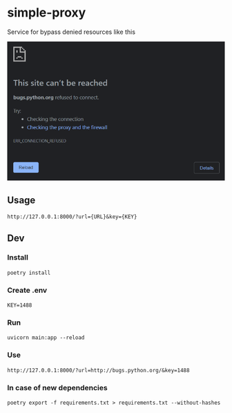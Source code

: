 # simple-proxy

Service for bypass denied resources like this

![err](./err.png)

## Usage

```
http://127.0.0.1:8000/?url={URL}&key={KEY}
```

## Dev 

### Install

```
poetry install
```

### Create .env

```
KEY=1488
```

### Run

```
uvicorn main:app --reload
```

### Use

```
http://127.0.0.1:8000/?url=http://bugs.python.org/&key=1488
```

### In case of new dependencies 

```
poetry export -f requirements.txt > requirements.txt --without-hashes
```